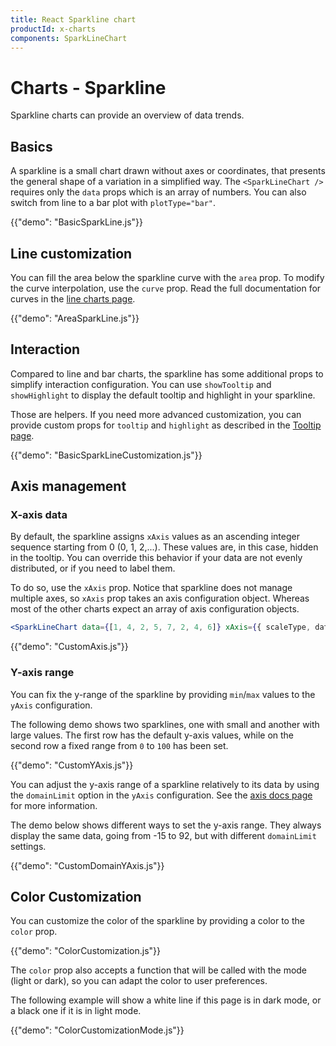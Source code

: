 ```yaml
---
title: React Sparkline chart
productId: x-charts
components: SparkLineChart
---
```


# Charts - Sparkline

<p class="description">Sparkline charts can provide an overview of data trends.</p>

## Basics

A sparkline is a small chart drawn without axes or coordinates, that presents the general shape of a variation in a simplified way.
The `<SparkLineChart />` requires only the `data` props which is an array of numbers.
You can also switch from line to a bar plot with `plotType="bar"`.

{{"demo": "BasicSparkLine.js"}}

## Line customization

You can fill the area below the sparkline curve with the `area` prop.
To modify the curve interpolation, use the `curve` prop. Read the full documentation for curves in the [line charts page](/x/react-charts/lines/#interpolation).

{{"demo": "AreaSparkLine.js"}}

## Interaction

Compared to line and bar charts, the sparkline has some additional props to simplify interaction configuration.
You can use `showTooltip` and `showHighlight` to display the default tooltip and highlight in your sparkline.

Those are helpers.
If you need more advanced customization, you can provide custom props for `tooltip` and `highlight` as described in the [Tooltip page](/x/react-charts/tooltip/).

{{"demo": "BasicSparkLineCustomization.js"}}

## Axis management

### X-axis data

By default, the sparkline assigns `xAxis` values as an ascending integer sequence starting from 0 (0, 1, 2,...). These values are, in this case, hidden in the tooltip.
You can override this behavior if your data are not evenly distributed, or if you need to label them.

To do so, use the `xAxis` prop.
Notice that sparkline does not manage multiple axes, so `xAxis` prop takes an axis configuration object.
Whereas most of the other charts expect an array of axis configuration objects.

```jsx
<SparkLineChart data={[1, 4, 2, 5, 7, 2, 4, 6]} xAxis={{ scaleType, data }} />
```

{{"demo": "CustomAxis.js"}}

### Y-axis range

You can fix the y-range of the sparkline by providing `min`/`max` values to the `yAxis` configuration.

The following demo shows two sparklines, one with small and another with large values.
The first row has the default y-axis values, while on the second row a fixed range from `0` to `100` has been set.

{{"demo": "CustomYAxis.js"}}

You can adjust the y-axis range of a sparkline relatively to its data by using the `domainLimit` option in the `yAxis` configuration.
See the [axis docs page](/x/react-charts/axis/#relative-axis-subdomain) for more information.

The demo below shows different ways to set the y-axis range.
They always display the same data, going from -15 to 92, but with different `domainLimit` settings.

{{"demo": "CustomDomainYAxis.js"}}

## Color Customization

You can customize the color of the sparkline by providing a color to the `color` prop.

{{"demo": "ColorCustomization.js"}}

The `color` prop also accepts a function that will be called with the mode (light or dark), so you can adapt the color to user preferences.

The following example will show a white line if this page is in dark mode, or a black one if it is in light mode.

{{"demo": "ColorCustomizationMode.js"}}

